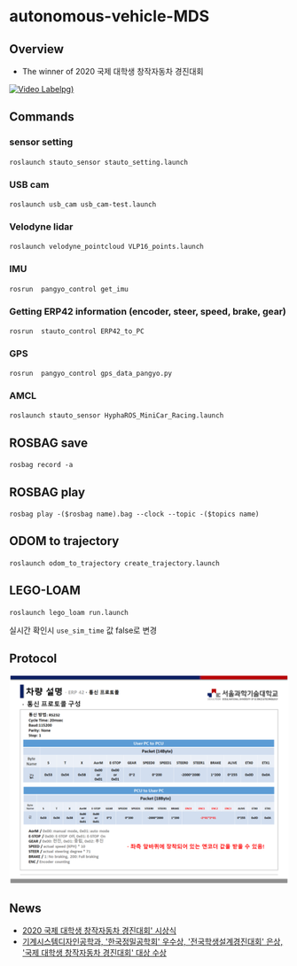 # autonomous-vehicle-MDS

## Overview

- The winner of 2020 국제 대학생 창작자동차 경진대회

[![Video Label](http://img.youtube.com/vi/1I9IFRDpORE/0.jpg)pg)](https://youtu.be/1I9IFRDpORE?t=6298)


## Commands

### sensor setting

``roslaunch stauto_sensor stauto_setting.launch``

### USB cam

``roslaunch usb_cam usb_cam-test.launch ``


### Velodyne lidar

``roslaunch velodyne_pointcloud VLP16_points.launch``


### IMU

``rosrun  pangyo_control get_imu 
``

### Getting ERP42 information (encoder, steer, speed, brake, gear)

``rosrun  stauto_control ERP42_to_PC
``

### GPS

``rosrun  pangyo_control gps_data_pangyo.py 
``
### AMCL

``roslaunch stauto_sensor HyphaROS_MiniCar_Racing.launch ``

## ROSBAG save

``rosbag record -a ``

## ROSBAG play

``rosbag play -($rosbag name).bag --clock --topic -($topics name) ``

## ODOM to trajectory

`` roslaunch odom_to_trajectory create_trajectory.launch ``

## LEGO-LOAM
``roslaunch lego_loam run.launch ``

실시간 확인시 `use_sim_time` 값 false로 변경

## Protocol

![img](./docs/Protocol_set.png)


## News

- [2020 국제 대학생 창작자동차 경진대회' 시상식](https://www.shinailbo.co.kr/news/articleView.html?idxno=1340335)
- [기계시스템디자인공학과, '한국정밀공학회' 우수상, '전국학생설계경진대회' 은상, '국제 대학생 창작자동차 경진대회' 대상 수상](https://www.seoultech.ac.kr/service/info/news/?do=commonview&searchtext=&searchtype=1&nowpage=10&bnum=3596&bidx=498194&cate=14)

